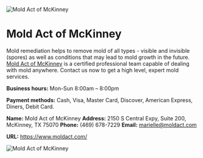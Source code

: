 ![Mold Act of McKinney](https://kpmrestoration.com/wp-content/uploads/2018/05/mold-removal-troy.jpg)
# Mold Act of McKinney

Mold remediation helps to remove mold of all types - visible and invisible (spores) as well as conditions that may lead to mold growth in the future. [Mold Act of McKinney](moldact.com) is a certified professional team capable of dealing with mold anywhere. Contact us now to get a high level, expert mold services.

**Business hours:** Mon-Sun 8:00am – 8:00pm

**Payment methods:** Cash, Visa, Master Card, Discover, American Express, Diners, Debit Card.

**Name:** Mold Act of McKinney
**Address:** 2150 S Central Expy, Suite 200, McKinney, TX 75070
**Phone:** (469) 678-7229
**Email:** marielle@moldact.com

**URL:** https://www.moldact.com/

![Mold Act of McKinney](https://www.moldact.com/images/logoMoldAct.png)
